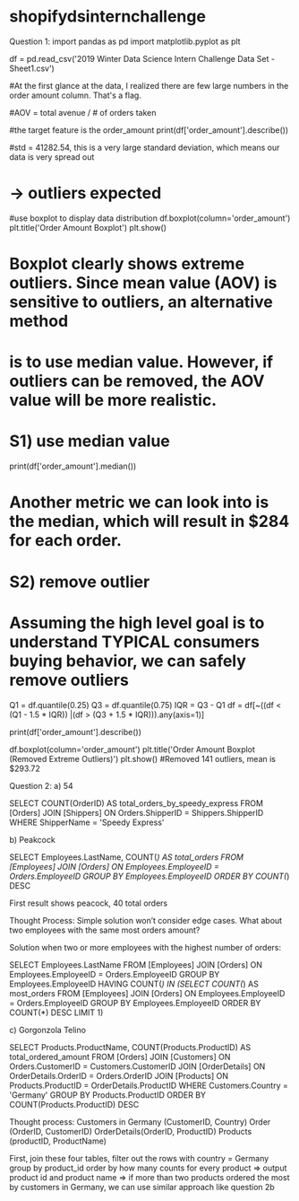 # shopifydsinternchallenge

Question 1:
import pandas as pd
import matplotlib.pyplot as plt

df = pd.read_csv('2019 Winter Data Science Intern Challenge Data Set - Sheet1.csv')

#At the first glance at the data, I realized there are few large numbers in the order amount column. That's a flag.


#AOV = total avenue / # of orders taken

#the target feature is the order_amount
print(df['order_amount'].describe())

#std = 41282.54, this is a very large standard deviation, which means our data is very spread out
# -> outliers expected

#use boxplot to display data distribution
df.boxplot(column='order_amount')
plt.title('Order Amount Boxplot')
plt.show()
# Boxplot clearly shows extreme outliers. Since mean value (AOV) is sensitive to outliers, an alternative method
# is to use median value. However, if outliers can be removed, the AOV value will be more realistic.

# S1) use median value
print(df['order_amount'].median())
# Another metric we can look into is the median, which will result in $284 for each order.

# S2) remove outlier
# Assuming the high level goal is to understand TYPICAL consumers buying behavior, we can safely remove outliers

Q1 = df.quantile(0.25)
Q3 = df.quantile(0.75)
IQR = Q3 - Q1
df = df[~((df < (Q1 - 1.5 * IQR)) |(df > (Q3 + 1.5 * IQR))).any(axis=1)]

print(df['order_amount'].describe())

df.boxplot(column='order_amount')
plt.title('Order Amount Boxplot (Removed Extreme Outliers)')
plt.show()
#Removed 141 outliers, mean is $293.72

Question 2: 
a) 54

SELECT COUNT(OrderID) AS total_orders_by_speedy_express
FROM [Orders] JOIN [Shippers]
	ON Orders.ShipperID = Shippers.ShipperID
WHERE ShipperName = 'Speedy Express'


b) Peakcock

SELECT Employees.LastName, COUNT(*) AS total_orders
FROM [Employees] JOIN [Orders]
	ON Employees.EmployeeID = Orders.EmployeeID
GROUP BY Employees.EmployeeID
ORDER BY COUNT(*) DESC

First result shows peacock, 40 total orders 

Thought Process: Simple solution won’t consider edge cases. What about two employees with the same most orders amount?

Solution when two or more employees with the highest number of orders: 

SELECT Employees.LastName
FROM [Employees] JOIN [Orders]
	ON Employees.EmployeeID = Orders.EmployeeID
GROUP BY Employees.EmployeeID
HAVING COUNT(*) IN 
(SELECT COUNT(*) AS most_orders
FROM [Employees] JOIN [Orders]
	ON Employees.EmployeeID = Orders.EmployeeID
GROUP BY Employees.EmployeeID
ORDER BY COUNT(*) DESC
LIMIT 1)


c) Gorgonzola Telino

SELECT Products.ProductName, COUNT(Products.ProductID) AS total_ordered_amount
FROM [Orders] JOIN [Customers] 
	ON Orders.CustomerID = Customers.CustomerID
    JOIN [OrderDetails] 
    ON OrderDetails.OrderID = Orders.OrderID
    JOIN [Products] 
    ON Products.ProductID = OrderDetails.ProductID
WHERE Customers.Country = 'Germany'
GROUP BY Products.ProductID
ORDER BY COUNT(Products.ProductID) DESC

Thought process:
Customers in Germany (CustomerID, Country) 
Order (OrderID, CustomerID)
OrderDetails(OrderID, ProductID)
Products (productID, ProductName)

First, join these four tables, 
filter out the rows with country = Germany
group by product_id
order by how many counts for every product
=> output product id and product name
=> if more than two products ordered the most by customers in Germany, we can use similar approach like question 2b 



